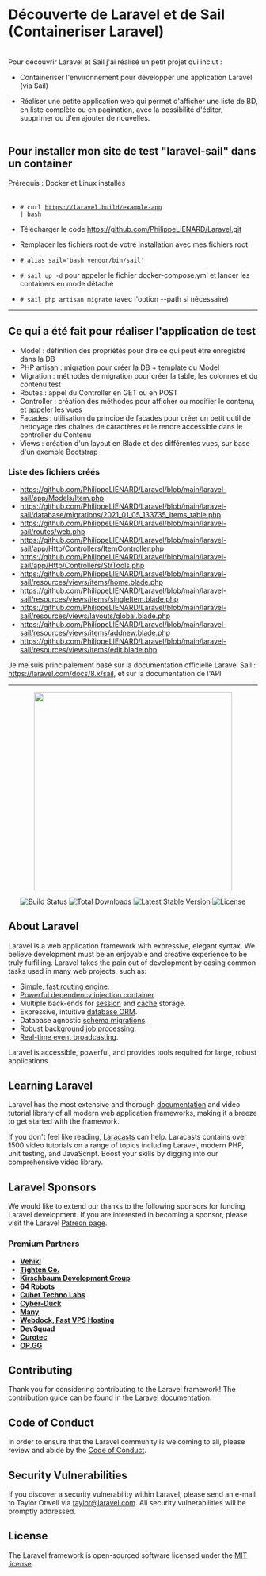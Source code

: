 <h1>Découverte de Laravel et de Sail (Containeriser Laravel)</h1>

<br>
Pour découvrir Laravel et Sail j'ai réalisé un petit projet qui inclut : 

- Containeriser l'environnement pour développer une application Laravel (via Sail)

- Réaliser une petite application web qui permet d'afficher une liste de BD, en liste complète ou en pagination, avec la possibilité d'éditer, supprimer ou d'en ajouter de nouvelles.
<br><br>


<h2>Pour installer mon site de test "laravel-sail" dans un container</h2>

Prérequis : Docker et Linux installés<br><br>

- <code># curl https://laravel.build/example-app | bash</code>

- Télécharger le code https://github.com/PhilippeLIENARD/Laravel.git

- Remplacer les fichiers root de votre installation avec mes fichiers root

- <code># alias sail='bash vendor/bin/sail'</code>

- <code># sail up -d</code> pour appeler le fichier docker-compose.yml et lancer les containers en mode détaché

- <code># sail php artisan migrate</code> (avec l'option --path si nécessaire)



<hr>

<h2>Ce qui a été fait pour réaliser l'application de test</h2>

- Model : définition des propriétés pour dire ce qui peut être enregistré dans la DB 
- PHP artisan : migration pour créer la DB + template du Model <br>
- Migration : méthodes de migration pour créer la table, les colonnes et du contenu test<br>
- Routes : appel du Controller en GET ou en POST<br>
- Controller : création des méthodes pour afficher ou modifier le contenu, et appeler les vues<br>
- Facades : utilisation du principe de facades pour créer un petit outil de nettoyage des chaînes de caractères et le rendre accessible dans le controller du Contenu
- Views : création d'un layout en Blade et des différentes vues, sur base d'un exemple Bootstrap <br>


<h3>Liste des fichiers créés</h3>


- https://github.com/PhilippeLIENARD/Laravel/blob/main/laravel-sail/app/Models/Item.php
- https://github.com/PhilippeLIENARD/Laravel/blob/main/laravel-sail/database/migrations/2021_01_05_133735_items_table.php
- https://github.com/PhilippeLIENARD/Laravel/blob/main/laravel-sail/routes/web.php
- https://github.com/PhilippeLIENARD/Laravel/blob/main/laravel-sail/app/Http/Controllers/ItemController.php
- https://github.com/PhilippeLIENARD/Laravel/blob/main/laravel-sail/app/Http/Controllers/StrTools.php
- https://github.com/PhilippeLIENARD/Laravel/blob/main/laravel-sail/resources/views/items/home.blade.php
- https://github.com/PhilippeLIENARD/Laravel/blob/main/laravel-sail/resources/views/items/singleItem.blade.php
- https://github.com/PhilippeLIENARD/Laravel/blob/main/laravel-sail/resources/views/layouts/global.blade.php
- https://github.com/PhilippeLIENARD/Laravel/blob/main/laravel-sail/resources/views/items/addnew.blade.php 
- https://github.com/PhilippeLIENARD/Laravel/blob/main/laravel-sail/resources/views/items/edit.blade.php


Je me suis principalement basé sur la documentation officielle Laravel Sail : https://laravel.com/docs/8.x/sail, et sur la documentation de l'API
<hr>


<p align="center"><a href="https://laravel.com" target="_blank"><img src="https://raw.githubusercontent.com/laravel/art/master/logo-lockup/5%20SVG/2%20CMYK/1%20Full%20Color/laravel-logolockup-cmyk-red.svg" width="400"></a></p>

<p align="center">
<a href="https://travis-ci.org/laravel/framework"><img src="https://travis-ci.org/laravel/framework.svg" alt="Build Status"></a>
<a href="https://packagist.org/packages/laravel/framework"><img src="https://img.shields.io/packagist/dt/laravel/framework" alt="Total Downloads"></a>
<a href="https://packagist.org/packages/laravel/framework"><img src="https://img.shields.io/packagist/v/laravel/framework" alt="Latest Stable Version"></a>
<a href="https://packagist.org/packages/laravel/framework"><img src="https://img.shields.io/packagist/l/laravel/framework" alt="License"></a>
</p>

## About Laravel

Laravel is a web application framework with expressive, elegant syntax. We believe development must be an enjoyable and creative experience to be truly fulfilling. Laravel takes the pain out of development by easing common tasks used in many web projects, such as:

- [Simple, fast routing engine](https://laravel.com/docs/routing).
- [Powerful dependency injection container](https://laravel.com/docs/container).
- Multiple back-ends for [session](https://laravel.com/docs/session) and [cache](https://laravel.com/docs/cache) storage.
- Expressive, intuitive [database ORM](https://laravel.com/docs/eloquent).
- Database agnostic [schema migrations](https://laravel.com/docs/migrations).
- [Robust background job processing](https://laravel.com/docs/queues).
- [Real-time event broadcasting](https://laravel.com/docs/broadcasting).

Laravel is accessible, powerful, and provides tools required for large, robust applications.

## Learning Laravel

Laravel has the most extensive and thorough [documentation](https://laravel.com/docs) and video tutorial library of all modern web application frameworks, making it a breeze to get started with the framework.

If you don't feel like reading, [Laracasts](https://laracasts.com) can help. Laracasts contains over 1500 video tutorials on a range of topics including Laravel, modern PHP, unit testing, and JavaScript. Boost your skills by digging into our comprehensive video library.

## Laravel Sponsors

We would like to extend our thanks to the following sponsors for funding Laravel development. If you are interested in becoming a sponsor, please visit the Laravel [Patreon page](https://patreon.com/taylorotwell).

### Premium Partners

- **[Vehikl](https://vehikl.com/)**
- **[Tighten Co.](https://tighten.co)**
- **[Kirschbaum Development Group](https://kirschbaumdevelopment.com)**
- **[64 Robots](https://64robots.com)**
- **[Cubet Techno Labs](https://cubettech.com)**
- **[Cyber-Duck](https://cyber-duck.co.uk)**
- **[Many](https://www.many.co.uk)**
- **[Webdock, Fast VPS Hosting](https://www.webdock.io/en)**
- **[DevSquad](https://devsquad.com)**
- **[Curotec](https://www.curotec.com/)**
- **[OP.GG](https://op.gg)**

## Contributing

Thank you for considering contributing to the Laravel framework! The contribution guide can be found in the [Laravel documentation](https://laravel.com/docs/contributions).

## Code of Conduct

In order to ensure that the Laravel community is welcoming to all, please review and abide by the [Code of Conduct](https://laravel.com/docs/contributions#code-of-conduct).

## Security Vulnerabilities

If you discover a security vulnerability within Laravel, please send an e-mail to Taylor Otwell via [taylor@laravel.com](mailto:taylor@laravel.com). All security vulnerabilities will be promptly addressed.

## License

The Laravel framework is open-sourced software licensed under the [MIT license](https://opensource.org/licenses/MIT).

